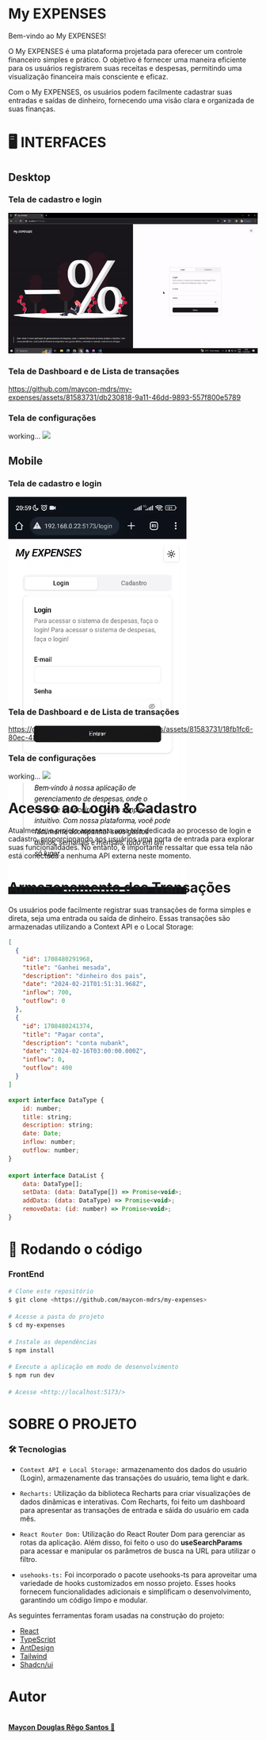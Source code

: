 # My EXPENSES
Bem-vindo ao My EXPENSES!

O My EXPENSES é uma plataforma projetada para oferecer um controle financeiro simples e prático. O  objetivo é fornecer uma maneira eficiente para os usuários registrarem suas receitas e despesas, permitindo uma visualização financeira mais consciente e eficaz.

Com o My EXPENSES, os usuários podem facilmente cadastrar suas entradas e saídas de dinheiro, fornecendo uma visão clara e organizada de suas finanças.

# 🖥️ INTERFACES
## Desktop

### Tela de cadastro e login
<p align-items="center">
  <img src="./src/assets/readme/login_pc.gif">
</p>

### Tela de Dashboard e de Lista de transações
https://github.com/maycon-mdrs/my-expenses/assets/81583731/db230818-9a11-46dd-9893-557f800e5789

### Tela de configurações
<p align-items="center">
  working...
  <img src="./src/assets/readme/">
</p>

## Mobile
### Tela de cadastro e login
<p align-items="center" style="height: 400px">
    <img src="./src/assets/readme/login_mobile.gif">
</p>

### Tela de Dashboard e de Lista de transações
https://github.com/maycon-mdrs/my-expenses/assets/81583731/18fb1fc6-80ec-4819-96e1-4f0ac236d275

### Tela de configurações
<p align-items="center">
  working...
  <img src="./src/assets/readme/">
</p>

# Acesso ao Login & Cadastro
Atualmente, o projeto apresenta uma tela dedicada ao processo de login e cadastro, proporcionando aos usuários uma porta de entrada para explorar suas funcionalidades. No entanto, é importante ressaltar que essa tela não está conectada a nenhuma API externa neste momento.

# Armazenamento das Transações
Os usuários pode facilmente registrar suas transações de forma simples e direta, seja uma entrada ou saída de dinheiro. Essas transações são armazenadas utilizando a Context API e o Local Storage:
```json
[
  {
    "id": 1708480291968,
    "title": "Ganhei mesada",
    "description": "dinheiro dos pais",
    "date": "2024-02-21T01:51:31.968Z",
    "inflow": 700,
    "outflow": 0
  },
  {
    "id": 1708480241374,
    "title": "Pagar conta",
    "description": "conta nubank",
    "date": "2024-02-16T03:00:00.000Z",
    "inflow": 0,
    "outflow": 400
  }
]
```
```js
export interface DataType {
    id: number;
    title: string;
    description: string;
    date: Date;
    inflow: number;
    outflow: number;
}

export interface DataList {
    data: DataType[];
    setData: (data: DataType[]) => Promise<void>;
    addData: (data: DataType) => Promise<void>;
    removeData: (id: number) => Promise<void>;
}
```

# 🎲 Rodando o código

### FrontEnd
```bash
# Clone este repositório
$ git clone <https://github.com/maycon-mdrs/my-expenses>

# Acesse a pasta do projeto
$ cd my-expenses

# Instale as dependências
$ npm install

# Execute a aplicação em modo de desenvolvimento
$ npm run dev

# Acesse <http://localhost:5173/>
```

# SOBRE O PROJETO
### 🛠 Tecnologias

- `Context API e Local Storage:` armazenamento dos dados do usuário (Login), armazenamente das transações do usuário, tema light e dark.

- `Recharts:` Utilização da biblioteca Recharts para criar visualizações de dados dinâmicas e interativas. Com Recharts, foi feito um dashboard para apresentar as transações de entrada e sáida do usuário em cada mês.

- `React Router Dom:` Utilização do React Router Dom para gerenciar as rotas da aplicação. Além disso, foi feito o uso do **useSearchParams** para acessar e manipular os parâmetros de busca na URL para utilizar o filtro.

- `usehooks-ts:` Foi incorporado o pacote usehooks-ts para aproveitar uma variedade de hooks customizados em nosso projeto. Esses hooks fornecem funcionalidades adicionais e simplificam o desenvolvimento, garantindo um código limpo e modular. 


As seguintes ferramentas foram usadas na construção do projeto:

- [React](https://pt-br.reactjs.org/)
- [TypeScript](https://www.typescriptlang.org/)
- [AntDesign](https://ant.design/)
- [Tailwind](https://tailwindcss.com/)
- [Shadcn/ui](https://ui.shadcn.com/)

# Autor

<a href="https://github.com/maycon-mdrs" style= "float: left">
    <div style="display: flex; flex-direction: column; align-items: center">
        <img style="width: 150px; border-radius: 50%;" src="https://avatars.githubusercontent.com/u/81583731?v=4" alt=""/>
        <br />
        <strong>Maycon Douglas Rêgo Santos 🚀</strong>
    </div>
</a>
